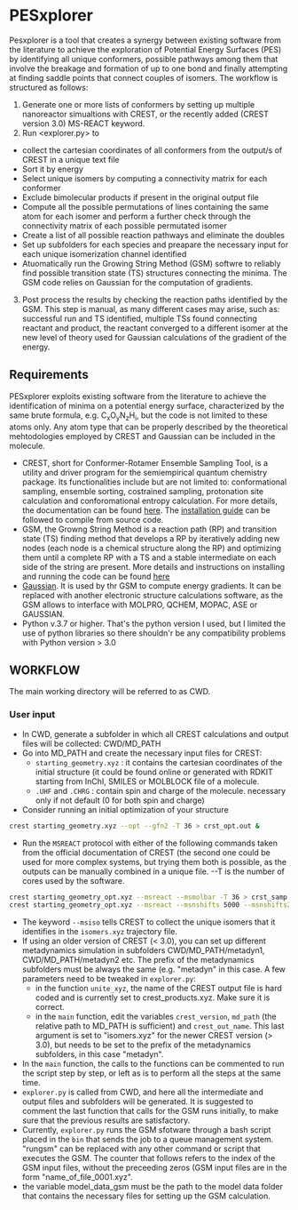 # PESxplorer
Pesxplorer is a tool that creates a synergy between existing software from the literature to achieve the exploration of Potential Energy Surfaces (PES) by identifying all unique conformers, possible pathways among them that involve the breakage and formation of up to one bond and finally attempting at finding saddle points that connect couples of isomers. 
The workflow is structured as follows:
1. Generate one or more lists of conformers by setting up multiple nanoreactor simualtions with CREST, or the recently added (CREST version 3.0) MS-REACT keyword.
2. Run <explorer.py> to
  * collect the cartesian coordinates of all conformers from the output/s of CREST in a unique text file
  * Sort it by energy
  * Select unique isomers by computing a connectivity matrix for each conformer
  * Exclude bimolecular products if present in the original output file
  * Compute all the possible permutations of lines containing the same atom for each isomer and perform a further check through the connectivity matrix of each possible permutated isomer
  * Create a list of all possible reaction pathways and eliminate the doubles
  * Set up subfolders for each species and preapare the necessary input for each unique isomerization channel identified
  * Atuomatically run the Growing String Method (GSM) softwre to reliably find possible transition state (TS) structures connecting the minima. The GSM code relies on Gaussian for the computation of gradients.
3. Post process the results by checking the reaction paths identified by the GSM. This step is manual, as many different cases may arise, such as: successful run and TS identified, multiple TSs found connecting reactant and product, the reactant converged to a different isomer at the new level of theory used for Gaussian calculations of the gradient of the energy.
## Requirements
PESxplorer exploits existing software from the literature to achieve the identification of minima on a potential energy surface, characterized by the same brute formula, e.g. C<sub>x</sub>O<sub>y</sub>N<sub>z</sub>H<sub>i</sub>, but the code is not limited to these atoms only. Any atom type that can be properly described by the theoretical mehtodologies employed by CREST and Gaussian can be included in the molecule. 
* CREST, short for Conformer-Rotamer Ensemble Sampling Tool, is a utility and driver program for the semiempirical quantum chemistry package. Its functionalities include but are not limited to: conformational sampling, ensemble sorting, costrained sampling, protonation site calculation and conforomational entropy calculation. For more details, the documentation can be found [here](https://crest-lab.github.io/crest-docs/page/examples). The [installation guide](https://crest-lab.github.io/crest-docs/page/installation/install_compile.html) can be followed to compile from source code.
* GSM, the Growng String Method is a reaction path (RP) and transition state (TS) finding method that develops a RP by iteratively adding new nodes (each node is a chemical structure along the RP) and optimizing them until a complete RP with a TS and a stable intermediate on each side of the string are present. More details and instructions on installing and running the code can be found [here](https://github.com/ZimmermanGroup/molecularGSM/wiki)
* [Gaussian](https://gaussian.com/). It is used by thr GSM to compute energy gradients. It can be replaced with another electronic structure calculations software, as the GSM allows to interface with MOLPRO, QCHEM, MOPAC, ASE or GAUSSIAN.
* Python v.3.7 or higher. That's the python version I used, but I limited the use of python libraries so there shouldn'r be any compatibility problems with Python version > 3.0

## WORKFLOW
The main working directory will be referred to as CWD.
### User input
* In CWD, generate a subfolder in which all CREST calculations and output files will be collected: CWD/MD_PATH
* Go into MD_PATH and create the necessary input files for CREST:
  * `starting_geometry.xyz` : it contains the cartesian coordinates of the initial structure (it could be found online or generated with RDKIT starting from InChI, SMILES or MOLBLOCK file of a molecule.
  * `.UHF` and `.CHRG` : contain spin and charge of the molecule. necessary only if not default (0 for both spin and charge)
* Consider running an initial optimization of your structure
```bash
crest starting_geometry.xyz --opt --gfn2 -T 36 > crst_opt.out &
```
* Run the `MSREACT` protocol with either of the following commands taken from the official documentation of CREST (the second one could be used for more complex systems, but trying them both is possible, as the outputs can be manually combined in a unique file. --T is the number of cores used by the software.
```bash
crest starting_geometry_opt.xyz --msreact --msmolbar -T 36 > crst_samp.out &
crest starting_geometry_opt.xyz --msreact --msnshifts 5000 --msnshifts2 50 --msmolbar --msiso -T 36 --ewin 500.0 > crst_samp.out &&
```
* The keyword `--msiso` tells CREST to collect the unique isomers that it identifies in the `isomers.xyz` trajectory file.
* If using an older version of CREST (< 3.0), you can set up different metadynamics simulation in subfolders CWD/MD_PATH/metadyn1, CWD/MD_PATH/metadyn2 etc. The prefix of the metadynamics subfolders must be always the same (e.g. "metadyn" in this case. A few parameters need to be tweaked in `explorer.py`:
  * in the function `unite_xyz`, the name of the CREST output file is hard coded and is currently set to crest_products.xyz. Make sure it is correct.
  * in the `main` function, edit the variables `crest_version`, `md_path` (the relative path to MD_PATH is sufficient) and `crest_out_name`. This last argument is set to "isomers.xyz" for the newer CREST version (> 3.0), but needs to be set to the prefix of the metadynamics subfolders, in this case "metadyn".
* In the `main` function, the calls to the functions can be commented to run the script step by step, or left as is to perform all the steps at the same time.
* `explorer.py` is called from CWD, and here all the intermediate and output files and subfolders will be generated. It is suggested to comment the last function that calls for the GSM runs initially, to make sure that the previous results are satisfactory.
* Currently, `explorer.py` runs the GSM sfotware through a bash script placed in the `bin` that sends the job to a queue management system. "rungsm" can be replaced with any other command or script that executes the GSM. The counter that follows refers to the index of the GSM input files, without the preceeding zeros (GSM input files are in the form "name_of_file_0001.xyz".
* the variable model_data_gsm must be the path to the model data folder that contains the necessary files for setting up the GSM calculation.
